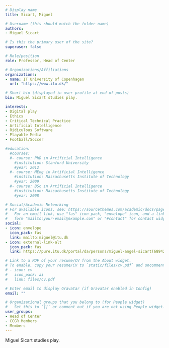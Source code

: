 ```yaml
---
# Display name
title: Sicart, Miguel

# Username (this should match the folder name)
authors:
- Miguel Sicart

# Is this the primary user of the site?
superuser: false

# Role/position
role: Professor, Head of Center

# Organizations/Affiliations
organizations:
- name: IT University of Copenhagen
  url: "https://www.itu.dk/"

# Short bio (displayed in user profile at end of posts)
bio: Miguel Sicart studies play.

interests:
- Digital play
- Ethics
- Critical Technical Practice
- Artificial Intelligence
- Ridiculous Software
- Playable Media
- Football/Soccer

#education:
  #courses:
  #- course: PhD in Artificial Intelligence
    #institution: Stanford University
    #year: 2012
  #- course: MEng in Artificial Intelligence
    #institution: Massachusetts Institute of Technology
    #year: 2009
  #- course: BSc in Artificial Intelligence
    #institution: Massachusetts Institute of Technology
    #year: 2008

# Social/Academic Networking
# For available icons, see: https://sourcethemes.com/academic/docs/page-builder/#icons
#   For an email link, use "fas" icon pack, "envelope" icon, and a link in the
#   form "mailto:your-email@example.com" or "#contact" for contact widget.
social:
- icon: envelope
  icon_pack: fas
  link: mailto:miguel@itu.dk
- icon: external-link-alt
  icon_pack: fas
  link: https://pure.itu.dk/portal/da/persons/miguel-angel-sicart(689427b5-8d2a-44f3-b291-6db6ba598305).html 

# Link to a PDF of your resume/CV from the About widget.
# To enable, copy your resume/CV to `static/files/cv.pdf` and uncomment the lines below.
# - icon: cv
#   icon_pack: ai
#   link: files/cv.pdf

# Enter email to display Gravatar (if Gravatar enabled in Config)
email: ""

# Organizational groups that you belong to (for People widget)
#   Set this to `[]` or comment out if you are not using People widget.
user_groups:
- Head of Center
- CCGR Members
- Members
---
```


Miguel Sicart studies play.

